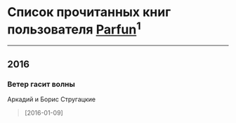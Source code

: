 # Список прочитанных книг пользователя [Parfun](https://www.facebook.com/app_scoped_user_id/100001321792326/)<sup>1</sup>
---

## 2016

### Ветер гасит волны
Аркадий и Борис Стругацкие
> [2016-01-09] 



